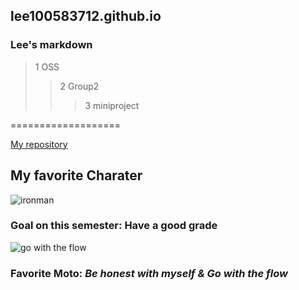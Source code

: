 ## lee100583712.github.io

### Lee's markdown

> 1 OSS
>> 2 Group2
>>> 3 miniproject

===================

[My repository](https://github.com/lee100583712)

## My favorite Charater

![ironman](https://user-images.githubusercontent.com/100828618/166216534-abd5f1c3-7f8b-4376-b805-95722e0f1dcb.jpg)

### Goal on this semester: __Have a good grade__
![go with the flow](https://www.google.com/imgres?imgurl=https://i1.wp.com/oliverartscouncil.org/wp-content/uploads/2017/10/Go-with-the-Flow-1.png?resize%3D584%252C490&imgrefurl=https://oliverartscouncil.org/fass-2018-theme-go-with-the-flow/&tbnid=wkwtiBMzx586aM&vet=1&docid=K9Rliqe6TOmkDM&w=584&h=490&source=sh/x/im)

### Favorite Moto: _Be honest with myself & Go with the flow_
